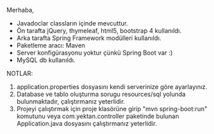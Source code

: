 Merhaba,

- Javadoclar classların içinde mevcuttur.
- Ön tarafta jQuery, thymeleaf, html5, bootstrap 4 kullanıldı.
- Arka tarafta Spring Framework modülleri kullanıldı.
- Paketleme aracı: Maven
- Server konfigürasyonu yoktur çünkü Spring Boot var :)
- MySQL db kullanıldı.

NOTLAR:
1) application.properties dosyasını kendi serverinize göre ayarlayınız.
2) Database ve tablo oluşturma sorugu resources/sql yolunda bulunmaktadır, çalıştırmanız yeterlidir.
3) Projeyi çalıştırmak için proje klasörüne girip "mvn spring-boot:run" komutunu veya 
com.yektan.controller paketinde bulunan Application.java dosyasını çalıştırmanız yeterlidir.


